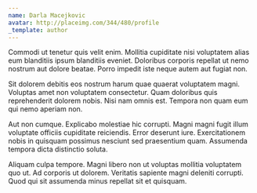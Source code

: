 ```yaml
---
name: Darla Macejkovic
avatar: http://placeimg.com/344/480/profile
_template: author
---
```

Commodi ut tenetur quis velit enim. Mollitia cupiditate nisi voluptatem alias eum blanditiis ipsum blanditiis eveniet. Doloribus corporis repellat ut nemo nostrum aut dolore beatae. Porro impedit iste neque autem aut fugiat non.
  
Sit dolorem debitis eos nostrum harum quae quaerat voluptatem magni. Voluptas amet non voluptatem consectetur. Quam doloribus quis reprehenderit dolorem nobis. Nisi nam omnis est. Tempora non quam eum qui nemo aperiam non.
  
Aut non cumque. Explicabo molestiae hic corrupti. Magni magni fugit illum voluptate officiis cupiditate reiciendis. Error deserunt iure. Exercitationem nobis in quisquam possimus nesciunt sed praesentium quam. Assumenda tempora dicta distinctio soluta.
  
Aliquam culpa tempore. Magni libero non ut voluptas mollitia voluptatem quo ut. Ad corporis ut dolorem. Veritatis sapiente magni deleniti corrupti. Quod qui sit assumenda minus repellat sit et quisquam.
